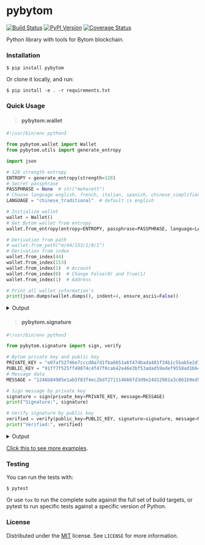 # pybytom

[![Build Status](https://travis-ci.org/meherett/pybytom.svg?branch=master)](https://travis-ci.org/meherett/pybytom)
[![PyPI Version](https://img.shields.io/pypi/v/pybytom.svg?color=blue)](https://pypi.org/project/pybytom)
[![Coverage Status](https://coveralls.io/repos/github/meherett/pybytom/badge.svg?branch=master)](https://coveralls.io/github/meherett/pybytom?branch=master)

Python library with tools for Bytom blockchain.

### Installation
```
$ pip install pybytom
```

Or clone it locally, and run:

```
$ pip install -e . -r requirements.txt
```

### Quick Usage

> #### pybytom.wallet

```python
#!/usr/bin/env python3

from pybytom.wallet import Wallet
from pybytom.utils import generate_entropy

import json

# 128 strength entropy
ENTROPY = generate_entropy(strength=128)
# Secret passphrase
PASSPHRASE = None  # str("meherett")
# Choose language english, french, italian, spanish, chinese_simplified, chinese_traditional & korean
LANGUAGE = "chinese_traditional"  # default is english

# Initialize wallet
wallet = Wallet()
# Get Bytom wallet from entropy
wallet.from_entropy(entropy=ENTROPY, passphrase=PASSPHRASE, language=LANGUAGE)

# Derivation from path
# wallet.from_path("m/44/153/1/0/1")
# Derivation from index
wallet.from_index(44)
wallet.from_index(153)
wallet.from_index(1)  # Account
wallet.from_index(0)  # Change False(0) and True(1)
wallet.from_index(1)  # Address

# Print all wallet information's
print(json.dumps(wallet.dumps(), indent=4, ensure_ascii=False))
```

<details>
  <summary>Output</summary><br/>

```json5
{
    "entropy": "e9417c55bc2a2f7f849badd6ae318fc4",
    "mnemonic": "舒 使 系 款 株 擾 麼 鄉 狗 振 誤 謀",
    "language": "chinese_traditional",
    "passphrase": null,
    "seed": "f047a0525f44bef61b8c57e47783f868c0eae8e092a3b8bf398252f39976a43cd32640b955b9cc18adfe182f74fa2d3fe0618b3ddb8377cb1c643a43adb54e07",
    "xprivate_key": "08eb01b7b3f5b242897ae34e95b1e58074b563ad0d798c7de13382e8c4e1444963b9028e938989f01da2767f2242861011b6f14173bb9bcf3255868845e06262",
    "xpublic_key": "6a5bce17073512f3d191883f0caaf7e85c3077839736f485d31c3a09a409331563b9028e938989f01da2767f2242861011b6f14173bb9bcf3255868845e06262",
    "expand_xprivate_key": "08eb01b7b3f5b242897ae34e95b1e58074b563ad0d798c7de13382e8c4e1444907e9d742893b75339e982c40e5347dc209a14a2723943dc5eb53ece0c18a0eee",
    "indexes": ["2c000000", "99000000", "01000000", "00000000", "01000000"],
    "path": "m/44/153/1/0/1",
    "child_xprivate_key": "f8ad8bcf4a97fd0503d011fba2ef9e86303426d0e4ae4e8c2dad9f4e2ae74449405d64aa3c98f599bb89d596fce3cc2238776e88f19a891f854ecc8e71f79b39",
    "child_xpublic_key": "3872846b1343786e42dc6cd999a2d84641bf1ceb481e7c42c59adc2dbb8893f6405d64aa3c98f599bb89d596fce3cc2238776e88f19a891f854ecc8e71f79b39",
    "private_key": "f8ad8bcf4a97fd0503d011fba2ef9e86303426d0e4ae4e8c2dad9f4e2ae74449405d64aa3c98f599bb89d596fce3cc2238776e88f19a891f854ecc8e71f79b39",
    "public_key": "3872846b1343786e42dc6cd999a2d84641bf1ceb481e7c42c59adc2dbb8893f6",
    "program": "0014237c463eed4e88529e31386b17ff099d9276e9e6",
    "address": {
        "mainnet": "bm1qyd7yv0hdf6y998338p430lcfnkf8d60xrwup3p",
        "solonet": "sm1qyd7yv0hdf6y998338p430lcfnkf8d60xzlkq30",
        "testnet": "tm1qyd7yv0hdf6y998338p430lcfnkf8d60x8ca93s"
    }
}
```
</details>

> #### pybytom.signature

```python
#!/usr/bin/env python3

from pybytom.signature import sign, verify

# Bytom private key and public key
PRIVATE_KEY = "e07af52746e7cccd0a7d1fba6651a6f474bada481f34b1c5bab5e2d71e36ee515803ee0a6682fb19e279d8f4f7acebee8abd0fc74771c71565f9a9643fd77141"
PUBLIC_KEY = "91ff7f525ff40874c4f47f0cab42e46e3bf53adad59adef9558ad1b6448f22e2"
# Message data
MESSAGE = "1246b84985e1ab5f83f4ec2bdf271114666fd3d9e24d12981a3c861b9ed523c6"

# Sign message by private key
signature = sign(private_key=PRIVATE_KEY, message=MESSAGE)
print("Signature:", signature)

# Verify signature by public key
verified = verify(public_key=PUBLIC_KEY, signature=signature, message=MESSAGE)
print("Verified:", verified)
```

<details>
  <summary>Output</summary><br/>

```python
Signature: f6624fea84fadccbc1bc72dc384f662468e271c4e32d846bc0a1524470549992c8ffcc3ca43891a30de4235392b0868c506ed254f0f77cc1f2b9c1a2385ddb05
Verified: True
```
</details>

[Click this to see more examples](https://github.com/meherett/pybytom/blob/master/examples).

### Testing
You can run the tests with:

```
$ pytest
```

Or use `tox` to run the complete suite against the full set of build targets, or pytest to run specific 
tests against a specific version of Python.

### License
Distributed under the [MIT](https://github.com/meherett/pybytom/blob/master/LICENSE) license. See ``LICENSE`` for more information.

